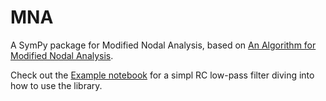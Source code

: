 # MNA

A SymPy package for Modified Nodal Analysis, based on [An Algorithm for Modified Nodal Analysis](https://lpsa.swarthmore.edu/Systems/Electrical/mna/MNA3.html).

Check out the [Example notebook](example.ipynb) for a simpl RC low-pass filter diving into how to use the library.
